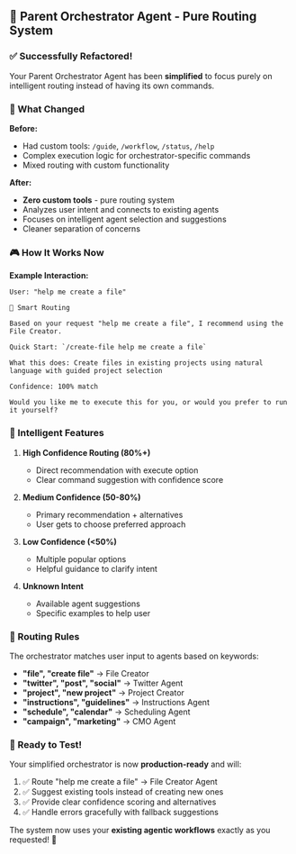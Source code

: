 ## 🎯 Parent Orchestrator Agent - Pure Routing System

### ✅ Successfully Refactored!

Your Parent Orchestrator Agent has been **simplified** to focus purely on intelligent routing instead of having its own commands.

### 🔄 What Changed

**Before:**
- Had custom tools: `/guide`, `/workflow`, `/status`, `/help`
- Complex execution logic for orchestrator-specific commands
- Mixed routing with custom functionality

**After:**
- **Zero custom tools** - pure routing system
- Analyzes user intent and connects to existing agents  
- Focuses on intelligent agent selection and suggestions
- Cleaner separation of concerns

### 🎮 How It Works Now

**Example Interaction:**

```
User: "help me create a file"

🎯 Smart Routing

Based on your request "help me create a file", I recommend using the File Creator.

Quick Start: `/create-file help me create a file`

What this does: Create files in existing projects using natural language with guided project selection

Confidence: 100% match

Would you like me to execute this for you, or would you prefer to run it yourself?
```

### 🧠 Intelligent Features

1. **High Confidence Routing (80%+)**
   - Direct recommendation with execute option
   - Clear command suggestion with confidence score

2. **Medium Confidence (50-80%)**
   - Primary recommendation + alternatives
   - User gets to choose preferred approach

3. **Low Confidence (<50%)**
   - Multiple popular options
   - Helpful guidance to clarify intent

4. **Unknown Intent**
   - Available agent suggestions
   - Specific examples to help user

### 🔧 Routing Rules

The orchestrator matches user input to agents based on keywords:

- **"file", "create file"** → File Creator
- **"twitter", "post", "social"** → Twitter Agent
- **"project", "new project"** → Project Creator  
- **"instructions", "guidelines"** → Instructions Agent
- **"schedule", "calendar"** → Scheduling Agent
- **"campaign", "marketing"** → CMO Agent

### 🚀 Ready to Test!

Your simplified orchestrator is now **production-ready** and will:

1. ✅ Route "help me create a file" → File Creator Agent
2. ✅ Suggest existing tools instead of creating new ones
3. ✅ Provide clear confidence scoring and alternatives  
4. ✅ Handle errors gracefully with fallback suggestions

The system now uses your **existing agentic workflows** exactly as you requested! 🎉
